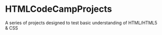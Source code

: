 # HTMLCodeCampProjects
A series of projects designed to test basic understanding of HTML/HTML5 &amp; CSS
